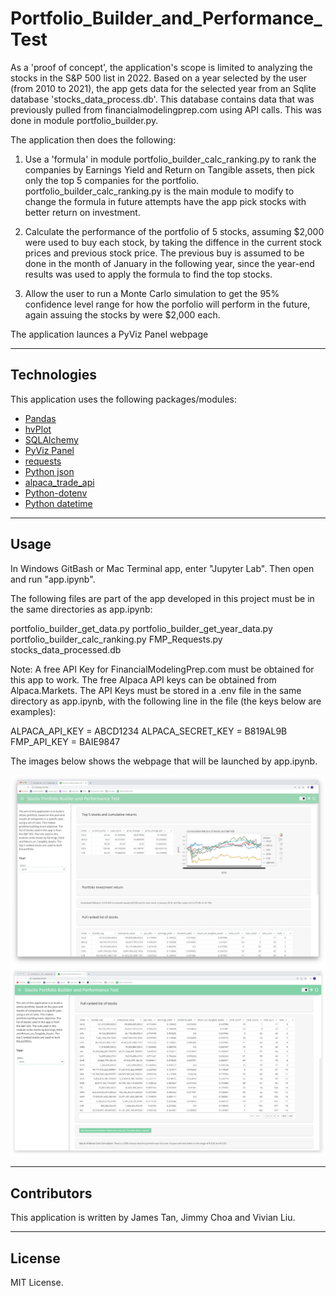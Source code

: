 # Portfolio_Builder_and_Performance_Test

As a 'proof of concept', the application's scope is limited to analyzing the stocks in the S&P 500 list in 2022. Based on a year selected by the user (from 2010 to 2021), the app gets data for the selected year from an Sqlite database 'stocks_data_process.db'. This database contains data that was previously pulled from financialmodelingprep.com using API calls. This was done in module portfolio_builder.py.

The application then does the following:

1. Use a 'formula' in module portfolio_builder_calc_ranking.py to rank the companies by Earnings Yield and Return on Tangible assets, then pick only the top 5 companies for the portfolio. portfolio_builder_calc_ranking.py is the main module to modify to change the formula in future attempts have the app pick stocks with better return on investment.

2. Calculate the performance of the portfolio of 5 stocks, assuming $2,000 were used to buy each stock, by taking the diffence in the current stock prices and previous stock price. The previous buy is assumed to be done in the month of January in the following year, since the year-end results was used to apply the formula to find the top stocks.

3. Allow the user to run a Monte Carlo simulation to get the 95% confidence level range for how the porfolio will perform in the future, again assuing the stocks by were $2,000 each.

The application launces a PyViz Panel webpage

---

## Technologies

This application uses the following packages/modules:

* [Pandas](https://github.com/pandas-dev/pandas)
* [hvPlot](https://hvplot.holoviz.org)
* [SQLAlchemy](https://www.sqlalchemy.org/)
* [PyViz Panel](https://panel.holoviz.org/index.html)
* [requests](https://pypi.org/project/requests/)
* [Python json](https://docs.python.org/3/library/json.html)
* [alpaca_trade_api](https://alpaca.markets/deprecated/docs/api-documentation/)
* [Python-dotenv](https://pypi.org/project/python-dotenv/)
* [Python datetime](https://docs.python.org/3/library/datetime.html)

---

## Usage

In Windows GitBash or Mac Terminal app, enter "Jupyter Lab". Then open and run "app.ipynb".

The following files are part of the app developed in this project must be in the same directories as app.ipynb:

portfolio_builder_get_data.py
portfolio_builder_get_year_data.py
portfolio_builder_calc_ranking.py
FMP_Requests.py
stocks_data_processed.db

Note: A free API Key for FinancialModelingPrep.com must be obtained for this app to work. The free Alpaca API keys can be obtained from Alpaca.Markets. The API Keys must be stored in a .env file in the same directory as app.ipynb, with the following line in the file (the keys below are examples):

ALPACA_API_KEY = ABCD1234
ALPACA_SECRET_KEY = B819AL9B
FMP_API_KEY = BAIE9847

The images below shows the webpage that will be launched by app.ipynb.

![application GUI](images/image1.png)
![application GUI](images/image2.png)

---

## Contributors

This application is written by James Tan, Jimmy Choa and Vivian Liu.

---

## License

MIT License.